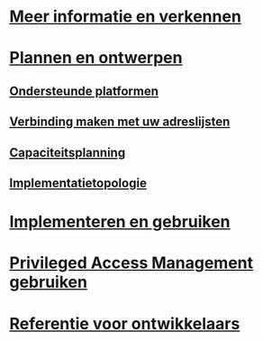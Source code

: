 # [Meer informatie en verkennen](/microsoft-identity-manager/understand-explore/microsoft-identity-manager-2016)
# [Plannen en ontwerpen](/microsoft-identity-manager/plan-design/microsoft-identity-manager-2016-supported-platforms)
## [Ondersteunde platformen](microsoft-identity-manager-2016-supported-platforms.md)
## [Verbinding maken met uw adreslijsten](supported-management-agents.md)
## [Capaciteitsplanning](capacity-planning-guide.md)
## [Implementatietopologie](topology-considerations.md)
# [Implementeren en gebruiken](/microsoft-identity-manager/deploy-use/microsoft-identity-manager-deploy)
# [Privileged Access Management gebruiken](/microsoft-identity-manager/pam/privileged-identity-management-for-active-directory-domain-services)
# [Referentie voor ontwikkelaars](/microsoft-identity-manager/reference/microsoft-identity-manager-2016-developer-reference)


<!--HONumber=Jul16_HO3-->


